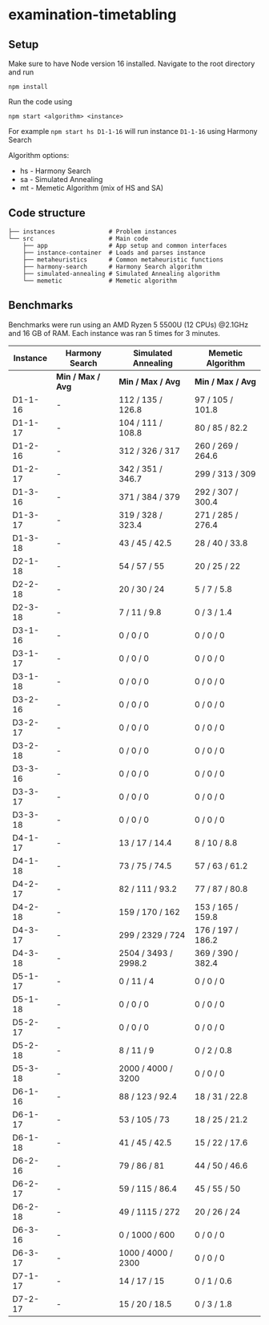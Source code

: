 # examination-timetabling

## Setup

Make sure to have Node version 16 installed. Navigate to the root directory and run

`npm install`

Run the code using

`npm start <algorithm> <instance>`

For example `npm start hs D1-1-16` will run instance `D1-1-16` using Harmony Search

Algorithm options:

- hs - Harmony Search
- sa - Simulated Annealing
- mt - Memetic Algorithm (mix of HS and SA)

## Code structure

```
├── instances               # Problem instances
└── src                     # Main code
    ├── app                 # App setup and common interfaces
    ├── instance-container  # Loads and parses instance
    ├── metaheuristics      # Common metaheuristic functions
    ├── harmony-search      # Harmony Search algorithm
    ├── simulated-annealing # Simulated Annealing algorithm
    └── memetic             # Memetic algorithm
```

## Benchmarks

Benchmarks were run using an AMD Ryzen 5 5500U (12 CPUs) @2.1GHz and 16 GB of RAM. Each instance was ran 5 times for 3 minutes.

| Instance | Harmony Search      | Simulated Annealing  | Memetic Algorithm   |
| -------- | ------------------- | -------------------- | ------------------- |
|          | **Min / Max / Avg** | **Min / Max / Avg**  | **Min / Max / Avg** |
| D1-1-16  | -                   | 112 / 135 / 126.8    | 97 / 105 / 101.8    |
| D1-1-17  | -                   | 104 / 111 / 108.8    | 80 / 85 / 82.2      |
| D1-2-16  | -                   | 312 / 326 / 317      | 260 / 269 / 264.6   |
| D1-2-17  | -                   | 342 / 351 / 346.7    | 299 / 313 / 309     |
| D1-3-16  | -                   | 371 / 384 / 379      | 292 / 307 / 300.4   |
| D1-3-17  | -                   | 319 / 328 / 323.4    | 271 / 285 / 276.4   |
| D1-3-18  | -                   | 43 / 45 / 42.5       | 28 / 40 / 33.8      |
| D2-1-18  | -                   | 54 / 57 / 55         | 20 / 25 / 22        |
| D2-2-18  | -                   | 20 / 30 / 24         | 5 / 7 / 5.8         |
| D2-3-18  | -                   | 7 / 11 / 9.8         | 0 / 3 / 1.4         |
| D3-1-16  | -                   | 0 / 0 / 0            | 0 / 0 / 0           |
| D3-1-17  | -                   | 0 / 0 / 0            | 0 / 0 / 0           |
| D3-1-18  | -                   | 0 / 0 / 0            | 0 / 0 / 0           |
| D3-2-16  | -                   | 0 / 0 / 0            | 0 / 0 / 0           |
| D3-2-17  | -                   | 0 / 0 / 0            | 0 / 0 / 0           |
| D3-2-18  | -                   | 0 / 0 / 0            | 0 / 0 / 0           |
| D3-3-16  | -                   | 0 / 0 / 0            | 0 / 0 / 0           |
| D3-3-17  | -                   | 0 / 0 / 0            | 0 / 0 / 0           |
| D3-3-18  | -                   | 0 / 0 / 0            | 0 / 0 / 0           |
| D4-1-17  | -                   | 13 / 17 / 14.4       | 8 / 10 / 8.8        |
| D4-1-18  | -                   | 73 / 75 / 74.5       | 57 / 63 / 61.2      |
| D4-2-17  | -                   | 82 / 111 / 93.2      | 77 / 87 / 80.8      |
| D4-2-18  | -                   | 159 / 170 / 162      | 153 / 165 / 159.8   |
| D4-3-17  | -                   | 299 / 2329 / 724     | 176 / 197 / 186.2   |
| D4-3-18  | -                   | 2504 / 3493 / 2998.2 | 369 / 390 / 382.4   |
| D5-1-17  | -                   | 0 / 11 / 4           | 0 / 0 / 0           |
| D5-1-18  | -                   | 0 / 0 / 0            | 0 / 0 / 0           |
| D5-2-17  | -                   | 0 / 0 / 0            | 0 / 0 / 0           |
| D5-2-18  | -                   | 8 / 11 / 9           | 0 / 2 / 0.8         |
| D5-3-18  | -                   | 2000 / 4000 / 3200   | 0 / 0 / 0           |
| D6-1-16  | -                   | 88 / 123 / 92.4      | 18 / 31 / 22.8      |
| D6-1-17  | -                   | 53 / 105 / 73        | 18 / 25 / 21.2      |
| D6-1-18  | -                   | 41 / 45 / 42.5       | 15 / 22 / 17.6      |
| D6-2-16  | -                   | 79 / 86 / 81         | 44 / 50 / 46.6      |
| D6-2-17  | -                   | 59 / 115 / 86.4      | 45 / 55 / 50        |
| D6-2-18  | -                   | 49 / 1115 / 272      | 20 / 26 / 24        |
| D6-3-16  | -                   | 0 / 1000 / 600       | 0 / 0 / 0           |
| D6-3-17  | -                   | 1000 / 4000 / 2300   | 0 / 0 / 0           |
| D7-1-17  | -                   | 14 / 17 / 15         | 0 / 1 / 0.6         |
| D7-2-17  | -                   | 15 / 20 / 18.5       | 0 / 3 / 1.8         |
